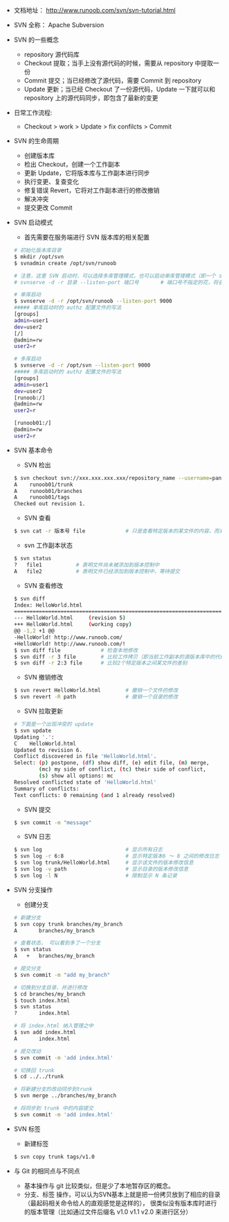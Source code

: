 
* 文档地址： http://www.runoob.com/svn/svn-tutorial.html

* SVN 全称： Apache Subversion

* SVN 的一些概念
    * repository    源代码库
    * Checkout      提取；当手上没有源代码的时候，需要从 repository 中提取一份
    * Commit        提交；当已经修改了源代码，需要 Commit 到 repository
    * Update        更新；当已经 Checkout 了一份源代码，Update 一下就可以和 repository 上的源代码同步，即包含了最新的变更

* 日常工作流程:
    * Checkout > work > Update > fix confilcts > Commit

* SVN 的生命周期
    * 创建版本库
    * 检出        Checkout，创建一个工作副本
    * 更新        Update，它将版本库与工作副本进行同步
    * 执行变更、复查变化
    * 修复错误     Revert，它将对工作副本进行的修改撤销
    * 解决冲突
    * 提交更改     Commit

* SVN 启动模式
    * 首先需要在服务端进行 SVN 版本库的相关配置
    ```bash
    # 初始化版本库目录
    $ mkdir /opt/svn
    $ svnadmin create /opt/svn/runoob
    
    # 注意，这里 SVN 启动时，可以选择多库管理模式，也可以启动单库管理模式（即一个 svn server 管理一个svn库还是多个 svn 库）
    # svnserve -d -r 目录 --listen-port 端口号       # 端口号不指定的花，将会默认使用 3690

    # 单库启动
    $ svnserve -d -r /opt/svn/runoob --listen-port 9000
    ##### 单库启动时的 authz 配置文件的写法
    [groups]
    admin=user1
    dev=user2
    [/]
    @admin=rw
    user2=r

    # 多库启动
    $ svnserve -d -r /opt/svn --listen-port 9000
    ##### 多库启动时的 authz 配置文件的写法
    [groups]
    admin=user1
    dev=user2
    [runoob:/]
    @admin=rw
    user2=r

    [runoob01:/]
    @admin=rw
    user2=r
    ```

* SVN 基本命令
    * SVN 检出
    ```bash
    $ svn checkout svn://xxx.xxx.xxx.xxx/repository_name --username=pan.guo
    A    runoob01/trunk
    A    runoob01/branches
    A    runoob01/tags
    Checked out revision 1. 
    ```
    * SVN 查看
    ```bash
    $ svn cat -r 版本号 file             # 只是查看特定版本的某文件的内容，而对当前工作副本的修改不造成任何影响
    ```
    * svn 工作副本状态
    ```bash
    $ svn status
    ?   file1           # 表明文件尚未被添加到版本控制中
    A   file2           # 表明文件已经添加到版本控制中，等待提交
    ```
    * SVN 查看修改
    ```bash
    $ svn diff
    Index: HelloWorld.html
    ===================================================================
    --- HelloWorld.html     (revision 5)
    +++ HelloWorld.html     (working copy)
    @@ -1,2 +1 @@
    -HelloWorld! http://www.runoob.com/
    +HelloWorld! http://www.runoob.com/!
    $ svn diff file             # 检查本地修改
    $ svn diff -r 3 file        # 比较工作拷贝（即当前工作副本的源版本库中的代码）与特定版本中某文件的差别
    $ svn diff -r 2:3 file      # 比较2个特定版本之间某文件的差别
    ```
    * SVN 撤销修改
    ```bash
    $ svn revert HelloWorld.html        # 撤销一个文件的修改
    $ svn revert -R path                # 撤销一个目录的修改
    ```
    * SVN 拉取更新
    ```bash
    # 下面是一个出现冲突的 update
    $ svn update
    Updating '.':
    C    HelloWorld.html
    Updated to revision 6.
    Conflict discovered in file 'HelloWorld.html'.
    Select: (p) postpone, (df) show diff, (e) edit file, (m) merge,
            (mc) my side of conflict, (tc) their side of conflict,
            (s) show all options: mc
    Resolved conflicted state of 'HelloWorld.html'
    Summary of conflicts:
    Text conflicts: 0 remaining (and 1 already resolved)
    ```
    * SVN 提交
    ```bash
    $ svn commit -m "message"
    ```
    * SVN 日志
    ```bash
    $ svn log                           # 显示所有日志
    $ svn log -r 6:8                    # 显示特定版本6 ～ 8 之间的修改日志
    $ svn log trunk/HelloWorld.html     # 显示该文件的版本修改信息
    $ svn log -v path                   # 显示目录的版本修改信息
    $ svn log -l N                      # 限制显示 N 条记录
    ```

* SVN 分支操作
    * 创建分支
    ```bash
    # 新建分支
    $ svn copy trunk branches/my_branch
    A       branches/my_branch

    # 查看状态， 可以看到多了一个分支
    $ svn status
    A   +   branches/my_branch

    # 提交分支
    $ svn commit -m "add my_branch" 

    # 切换到分支目录，并进行修改
    $ cd branches/my_branch
    $ touch index.html
    $ svn status
    ?       index.html

    # 将 index.html 纳入管理之中
    $ svn add index.html
    A       index.html

    # 提交改动
    $ svn commit -m 'add index.html'

    # 切换回 trunk
    $ cd ../../trunk

    # 将新建分支的改动同步到trunk
    $ svn merge ../branches/my_branch

    # 将同步到 trunk 中的内容提交
    $ svn commit -m 'add index.html'
    ```

* SVN 标签
    * 新建标签
    ```bash
    $ svn copy trunk tags/v1.0
    ```

* 与 Git 的相同点与不同点
    * 基本操作与 git 比较类似，但是少了本地暂存区的概念。
    * 分支、标签 操作，可以认为SVN基本上就是把一份拷贝放到了相应的目录（最起码相关命令给人的直观感觉是这样的），
        很类似没有版本库时进行的版本管理（比如通过文件后缀名 v1.0 v1.1 v2.0 来进行区分）

